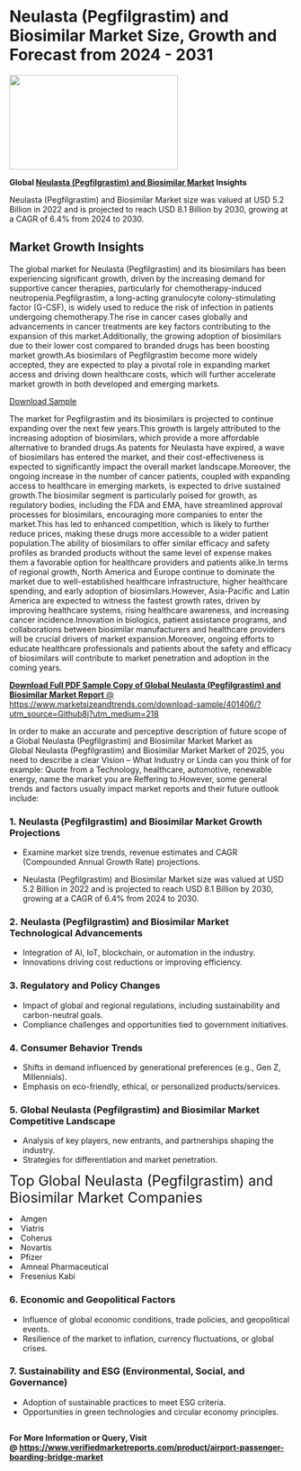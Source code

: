 <H1>Neulasta (Pegfilgrastim) and Biosimilar Market Size, Growth and Forecast from 2024 - 2031</H1><img class="aligncenter size-medium wp-image-584254" src="https://thirdeyenews.in/wp-content/uploads/2024/09/Global-Market-Research-300x168.jpeg" alt="" width="300" height="168" /><p><strong>Global&nbsp;<a href="https://www.marketsizeandtrends.com/download-sample/401406/?utm_source=Github8j?utm_medium=218">Neulasta (Pegfilgrastim) and Biosimilar Market</a> Insights</strong></p><p>Neulasta (Pegfilgrastim) and Biosimilar Market size was valued at USD 5.2 Billion in 2022 and is projected to reach USD 8.1 Billion by 2030, growing at a CAGR of 6.4% from 2024 to 2030.</p><p><h2>Market Growth Insights</h2> <p>The global market for Neulasta (Pegfilgrastim) and its biosimilars has been experiencing significant growth, driven by the increasing demand for supportive cancer therapies, particularly for chemotherapy-induced neutropenia.Pegfilgrastim, a long-acting granulocyte colony-stimulating factor (G-CSF), is widely used to reduce the risk of infection in patients undergoing chemotherapy.The rise in cancer cases globally and advancements in cancer treatments are key factors contributing to the expansion of this market.Additionally, the growing adoption of biosimilars due to their lower cost compared to branded drugs has been boosting market growth.As biosimilars of Pegfilgrastim become more widely accepted, they are expected to play a pivotal role in expanding market access and driving down healthcare costs, which will further accelerate market growth in both developed and emerging markets.</p> <p><a href="#">Download Sample</a></p> <p>The market for Pegfilgrastim and its biosimilars is projected to continue expanding over the next few years.This growth is largely attributed to the increasing adoption of biosimilars, which provide a more affordable alternative to branded drugs.As patents for Neulasta have expired, a wave of biosimilars has entered the market, and their cost-effectiveness is expected to significantly impact the overall market landscape.Moreover, the ongoing increase in the number of cancer patients, coupled with expanding access to healthcare in emerging markets, is expected to drive sustained growth.The biosimilar segment is particularly poised for growth, as regulatory bodies, including the FDA and EMA, have streamlined approval processes for biosimilars, encouraging more companies to enter the market.This has led to enhanced competition, which is likely to further reduce prices, making these drugs more accessible to a wider patient population.The ability of biosimilars to offer similar efficacy and safety profiles as branded products without the same level of expense makes them a favorable option for healthcare providers and patients alike.In terms of regional growth, North America and Europe continue to dominate the market due to well-established healthcare infrastructure, higher healthcare spending, and early adoption of biosimilars.However, Asia-Pacific and Latin America are expected to witness the fastest growth rates, driven by improving healthcare systems, rising healthcare awareness, and increasing cancer incidence.Innovation in biologics, patient assistance programs, and collaborations between biosimilar manufacturers and healthcare providers will be crucial drivers of market expansion.Moreover, ongoing efforts to educate healthcare professionals and patients about the safety and efficacy of biosimilars will contribute to market penetration and adoption in the coming years.</p> <p><a href="#"></p><p><span class=""><strong>Download Full PDF Sample Copy of Global Neulasta (Pegfilgrastim) and Biosimilar Market Report</strong> @ <a href="https://www.marketsizeandtrends.com/download-sample/401406/?utm_source=Github8j?utm_medium=218" target="_blank">https://www.marketsizeandtrends.com/download-sample/401406/?utm_source=Github8j?utm_medium=218</a></span></p><p>In order to make an accurate and perceptive description of future scope of a Global&nbsp;Neulasta (Pegfilgrastim) and Biosimilar Market Market as Global&nbsp;Neulasta (Pegfilgrastim) and Biosimilar Market Market of 2025, you need to describe a clear Vision &ndash; What Industry or Linda can you think of for example: Quote from a Technology, healthcare, automotive, renewable energy, name the market you are Reffering to.However, some general trends and factors usually impact market reports and their future outlook include:</p><h3>1.&nbsp;<strong>Neulasta (Pegfilgrastim) and Biosimilar Market Growth Projections</strong></h3><ul><li>Examine market size trends, revenue estimates and CAGR (Compounded Annual Growth Rate) projections.</li><li><p>Neulasta (Pegfilgrastim) and Biosimilar Market size was valued at USD 5.2 Billion in 2022 and is projected to reach USD 8.1 Billion by 2030, growing at a CAGR of 6.4% from 2024 to 2030.</p></li></ul><h3>2.&nbsp;<strong>Neulasta (Pegfilgrastim) and Biosimilar Market Technological Advancements</strong></h3><ul><li>Integration of AI, IoT, blockchain, or automation in the industry.</li><li>Innovations driving cost reductions or improving efficiency.</li></ul><h3>3.&nbsp;<strong>Regulatory and Policy Changes</strong></h3><ul><li>Impact of global and regional regulations, including sustainability and carbon-neutral goals.</li><li>Compliance challenges and opportunities tied to government initiatives.</li></ul><h3>4.&nbsp;<strong>Consumer Behavior Trends</strong></h3><ul><li>Shifts in demand influenced by generational preferences (e.g., Gen Z, Millennials).</li><li>Emphasis on eco-friendly, ethical, or personalized products/services.</li></ul><h3>5.&nbsp;<strong>Global Neulasta (Pegfilgrastim) and Biosimilar Market Competitive Landscape</strong></h3><ul><li>Analysis of key players, new entrants, and partnerships shaping the industry.</li><li>Strategies for differentiation and market penetration.</li></ul><p data-pm-slice="1 1 []"><span style="color: inherit; font-family: inherit; font-size: 25px;">Top Global Neulasta (Pegfilgrastim) and Biosimilar Market Companies</span></p><div class="" data-test-id=""><p><li>Amgen</li><li> Viatris</li><li> Coherus</li><li> Novartis</li><li> Pfizer</li><li> Amneal Pharmaceutical</li><li> Fresenius Kabi</li></p></div><h3>6.&nbsp;<strong>Economic and Geopolitical Factors</strong></h3><ul><li>Influence of global economic conditions, trade policies, and geopolitical events.</li><li>Resilience of the market to inflation, currency fluctuations, or global crises.</li></ul><h3>7.&nbsp;<strong>Sustainability and ESG (Environmental, Social, and Governance)</strong></h3><ul><li>Adoption of sustainable practices to meet ESG criteria.</li><li>Opportunities in green technologies and circular economy principles.</li></ul><h2><strong style="font-size: 14px;">For More Information or Query, Visit @&nbsp;</strong><a style="background-color: #ffffff; font-size: 14px;" href="https://www.marketsizeandtrends.com/report/neulasta-pegfilgrastim-and-biosimilar-market/" target="_blank">https://www.verifiedmarketreports.com/product/airport-passenger-boarding-bridge-market</a></h2>